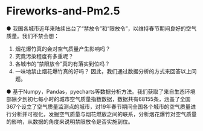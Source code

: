 # Fireworks-and-Pm2.5
● 我国各城市近年来陆续出台了“禁放令”和“限放令”，以维持春节期间良好的空气质量。我们不禁会想：
1. 烟花爆竹真的会对空气质量产生影响吗？
2. 究竟污染程度有多重呢？
3. 各城市的“禁限放令”真的有落实到位吗？
4. 一味地禁止烟花爆竹真的好吗？
因此，我们通过数据分析的方式来回答以上问题。

● 基于Numpy，Pandas，pyecharts等数据分析方法。我们获取了来自生态环境部除夕到初七每小时的城市空气质量指数数据，数据共有68155条，涵盖了全国367个设立了空气质量监测点的城市，对19年春节期间全国各个城市的空气质量进行分析并可视化，发掘空气质量与烟花燃放之间的联系，分析烟花爆竹对空气质量的影响，从数据的角度来说明禁限放令是否实施到位。
